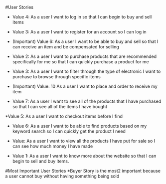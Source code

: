 #User Stories
* Value 4: As a user I want to log in so that I can begin to buy and sell items

* Value 3: As a user I want to register for an account so I can log in

* (Important) Value 6: As a user I want to be able to buy and sell so that I can receive an item and be compensated for selling 

* Value 2: As a user I want to purchase products that are recommended specifically for me so that I can quickly purchase a product for me

* Value 3: As a user I want to filter through the type of electronic I want to purchase to browse through specific items 

* (Important) Value: 10 As a user I want to place and order to receive my item 

* Value 7: As a user I want to see all of the products that I have purchased so that I can see all of the items I have bought

*Value 5: As a user I want to checkout items before I find 

* Value 6: As a user I want to be able to find products based on my keyword search so I can quickly get the product I need

* Value: As a user I want to view all the products I have put for sale so I can see how much money I have made

* Value 1: As a user I want to know more about the website so that I can begin to sell and buy items.

#Most Important User Stories
*Buyer Story is the most2 important because a user cannot buy without having something being sold